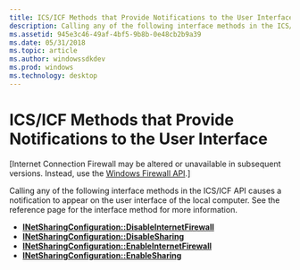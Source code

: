 ```yaml
---
title: ICS/ICF Methods that Provide Notifications to the User Interface
description: Calling any of the following interface methods in the ICS/ICF API causes a notification to appear on the user interface of the local computer. See the reference page for the interface method for more information.
ms.assetid: 945e3c46-49af-4bf5-9b8b-0e48cb2b9a39
ms.date: 05/31/2018
ms.topic: article
ms.author: windowssdkdev
ms.prod: windows
ms.technology: desktop
---
```


# ICS/ICF Methods that Provide Notifications to the User Interface

\[Internet Connection Firewall may be altered or unavailable in subsequent versions. Instead, use the [Windows Firewall API](windows-firewall-start-page.md).\]

Calling any of the following interface methods in the ICS/ICF API causes a notification to appear on the user interface of the local computer. See the reference page for the interface method for more information.

-   [**INetSharingConfiguration::DisableInternetFirewall**](/windows/previous-versions/NetCon/nf-netcon-inetsharingconfiguration-disableinternetfirewall?branch=master)
-   [**INetSharingConfiguration::DisableSharing**](/windows/previous-versions/NetCon/nf-netcon-inetsharingconfiguration-disablesharing?branch=master)
-   [**INetSharingConfiguration::EnableInternetFirewall**](/windows/previous-versions/NetCon/nf-netcon-inetsharingconfiguration-enableinternetfirewall?branch=master)
-   [**INetSharingConfiguration::EnableSharing**](/windows/previous-versions/NetCon/nf-netcon-inetsharingconfiguration-enablesharing?branch=master)

 

 




